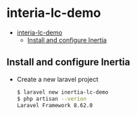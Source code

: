 # interia-lc-demo

- [interia-lc-demo](#interia-lc-demo)
  - [Install and configure Inertia](#install-and-configure-inertia)

## Install and configure Inertia

- Create a new laravel project

    ```bash
    $ laravel new inertia-lc-demo
    $ php artisan --verion
    Laravel Framework 8.62.0
    ```

